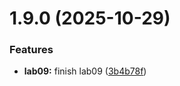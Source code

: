 # 1.9.0 (2025-10-29)

### Features

* **lab09:** finish lab09 ([3b4b78f](https://github.com/ArsKF/2025-2--study--net-os-admin/commit/3b4b78f285fd84f1e3ccd42eb1265bd873ca2b73))
